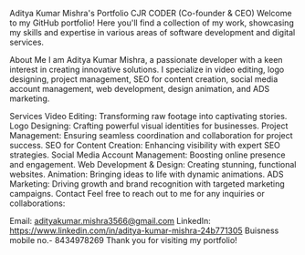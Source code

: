 Aditya Kumar Mishra's Portfolio
CJR CODER (Co-founder & CEO)
Welcome to my GitHub portfolio! Here you'll find a collection of my work, showcasing my skills and expertise in various areas of software development and digital services.

About Me
I am Aditya Kumar Mishra, a passionate developer with a keen interest in creating innovative solutions. I specialize in video editing, logo designing, project management, SEO for content creation, social media account management, web development, design animation, and ADS marketing.

Services
Video Editing: Transforming raw footage into captivating stories.
Logo Designing: Crafting powerful visual identities for businesses.
Project Management: Ensuring seamless coordination and collaboration for project success.
SEO for Content Creation: Enhancing visibility with expert SEO strategies.
Social Media Account Management: Boosting online presence and engagement.
Web Development & Design: Creating stunning, functional websites.
Animation: Bringing ideas to life with dynamic animations.
ADS Marketing: Driving growth and brand recognition with targeted marketing campaigns.
Contact
Feel free to reach out to me for any inquiries or collaborations:

Email: adityakumar.mishra3566@gmail.com
LinkedIn: https://www.linkedin.com/in/aditya-kumar-mishra-24b771305
Buisness mobile no.- 8434978269
Thank you for visiting my portfolio!
